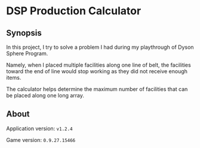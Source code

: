 # DSP Production Calculator

## Synopsis

In this project, I try to solve a problem I had during my playthrough of Dyson Sphere Program.

Namely, when I placed multiple facilities along one line of belt, the facilities toward the end of line would stop working as they did not receive  enough items.

The calculator helps determine the maximum number of facilities that can be placed along one long array.

## About

Application version: `v1.2.4`

Game version: `0.9.27.15466`